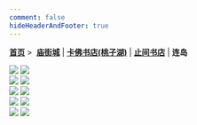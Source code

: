 ```yaml
---
comment: false
hideHeaderAndFooter: true
---
```

<style>.container{margin:0 auto;width:1200px;}</style>

**[首页](/)** >&nbsp; **[庙街城](/pho/miaojie)** | **[卡佛书店(桃子湖)](/pho/kafo)** | **[止间书店](/pho/zhijian)** | **连岛**

<div class="gkpho-container2">
<img class="gkpho-img" src="/image/liandao/IMG_7375.jpg">
<img class="gkpho-img gkpho-img-margin" src="/image/liandao/IMG_7383.jpg">
</div>
<div class="gkpho-container2">
<img class="gkpho-img" src="/image/liandao/IMG_7400.jpg">
<img class="gkpho-img gkpho-img-margin" src="/image/liandao/IMG_7403.JPG">
</div>
<div class="gkpho-container2">
<img class="gkpho-img" src="/image/liandao/IMG_7404.JPG">
<img class="gkpho-img gkpho-img-margin" src="/image/liandao/IMG_7405.jpg">
</div>
<div class="gkpho-container2">
<img class="gkpho-img" src="/image/liandao/IMG_7406.jpg">
<img class="gkpho-img gkpho-img-margin" src="/image/liandao/IMG_7407.jpg">
</div>
<div class="gkpho-container2">
<img class="gkpho-img" src="/image/liandao/IMG_7409.jpg">
<img class="gkpho-img gkpho-img-margin" src="/image/liandao/IMG_7410.JPG">
</div>
